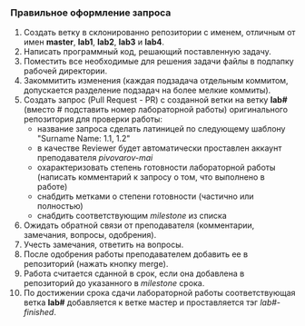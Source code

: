 ### Правильное оформление запроса
1. Создать ветку в склонированно репозитории с именем, отличным от имен **master**, **lab1**, **lab2**, **lab3** и **lab4**.
2. Написать программный код, решающий поставленную задачу.
3. Поместить все необходимые для решения задачи файлы в подпапку рабочей директории.
4. Закоммитить изменения (каждая подзадача отдельным коммитом, допускается разделение подзадач на более мелкие коммиты).
5. Создать запрос (Pull Request - PR) с созданной ветки на ветку **lab#** (вместо # подставить номер лабораторной работы) оригинального репозитория для проверки работы:
   - название запроса сделать латиницей по следующему шаблону "Surname Name: 1.1, 1.2"
   - в качестве Reviewer будет автоматически проставлен аккаунт преподавателя *pivovarov-mai*
   - охарактеризовать степень готовности лабораторной работы (написать комментарий к запросу о том, что выполнено в работе)
   - снабдить метками о степени готовности (частично или полностью)
   - снабдить соответствующим *milestone* из списка
4. Ожидать обратной связи от преподавателя (комментарии, замечания, вопросы, одобрения).
5. Учесть замечания, ответить на вопросы.
6. После одобрения работы преподавателем добавить ее в репозиторий (нажать кнопку merge).
7. Работа считается сданной в срок, если она добавлена в репозиторий до указанного в *milestone* срока.
8. По достижении срока сдачи лабораторной работы соответствующая ветка **lab#** добавляется к ветке мастер и проставляется тэг *lab#-finished*.
